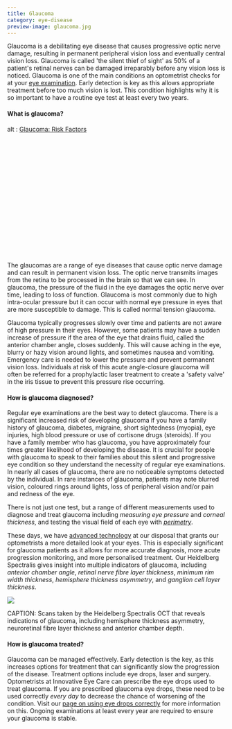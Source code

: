 ```yaml
---
title: Glaucoma
category: eye-disease
preview-image: glaucoma.jpg
---
```

<div class="employee-heading">
<p>Glaucoma is a debilitating eye disease that causes progressive optic nerve damage, resulting in permanent peripheral vision loss and eventually central vision loss. Glaucoma is called 'the silent thief of sight' as 50% of a patient's retinal nerves can be damaged irreparably before any vision loss is noticed. Glaucoma is one of the main conditions an optometrist checks for at your <a href="/what-we-do/eye-exam">eye examination</a>. Early detection is key as this allows appropriate treatment before too much vision is lost. This condition highlights why it is so important to have a routine eye test at least every two years.</p>
</div>

#### What is glaucoma?

<div class="myWrapper" style="position: relative; padding-bottom: 56.25%; height: 0;"><!--\[if IE]><iframe frameborder="0" type="text/html" src="https://2689-2347.captiv8online.com/animations/embed/one/l-u-om-to?player_width=100%&player_height=100%&site_company_language=34&autostart=false" width="100%" height="100%" style="position:absolute;top:0;left:0;width:100%;height:100%;"></iframe><!\[endif]--><!--\[if !IE]> <--><object data="https://2689-2347.captiv8online.com/animations/embed/one/l-u-om-to?player_width=100%&player_height=100%&site_company_language=34&autostart=false" type="text/html" width="100%" height="100%" style="position:absolute;top:0;left:0;width:100%;height:100%;">  alt : <a href="https://2689-2347.captiv8online.com/animations/embed/one/l-u-om-to?player_width=100%&player_height=100%&site_company_language=34&autostart=false">Glaucoma: Risk Factors </a></object><!--> <!\[endif]--></div>

<br>

The glaucomas are a range of eye diseases that cause optic nerve damage and can result in permanent vision loss. The optic nerve transmits images from the retina to be processed in the brain so that we can see. In glaucoma, the pressure of the fluid in the eye damages the optic nerve over time, leading to loss of function. Glaucoma is most commonly due to high intra-ocular pressure but it can occur with normal eye pressure in eyes that are more susceptible to damage. This is called normal tension glaucoma. 

Glaucoma typically progresses slowly over time and patients are not aware of high pressure in their eyes. However, some patients may have a sudden increase of pressure if the area of the eye that drains fluid, called the anterior chamber angle, closes suddenly. This will cause aching in the eye, blurry or hazy vision around lights, and sometimes nausea and vomiting. Emergency care is needed to lower the pressure and prevent permanent vision loss. Individuals at risk of this acute angle-closure glaucoma will often be referred for a prophylactic laser treatment to create a 'safety valve' in the iris tissue to prevent this pressure rise occurring.

#### How is glaucoma diagnosed?

Regular eye examinations are the best way to detect glaucoma. There is a significant increased risk of developing glaucoma if you have a family history of glaucoma, diabetes, migraine, short sightedness (myopia), eye injuries, high blood pressure or use of cortisone drugs (steroids). If you have a family member who has glaucoma, you have approximately four times greater likelihood of developing the disease. It is crucial for people with glaucoma to speak to their families about this silent and progressive eye condition so they understand the necessity of regular eye examinations. In nearly all cases of glaucoma, there are no noticeable symptoms detected by the individual. In rare instances of glaucoma, patients may note blurred vision, coloured rings around lights, loss of peripheral vision and/or pain and redness of the eye.

There is not just one test, but a range of different measurements used to diagnose and treat glaucoma including <i>measuring eye pressure</i> and <i>corneal thickness</i>, and testing the visual field of each eye with <i>[perimetry](/what-we-do/visual-field-testing)</i>.

These days, we have [advanced technology](/what-we-do/oct) at our disposal that grants our optometrists a more detailed look at your eyes. This is especially significant for glaucoma patients as it allows for more accurate diagnosis, more acute progression monitoring, and more personalised treatment. Our Heidelberg Spectralis gives insight into multiple indicators of glaucoma, including <i>anterior chamber angle</i>, <i>retinal nerve fibre layer thickness</i>, <i>minimum rim width thickness</i>, <i>hemisphere thickness asymmetry</i>, and <i>ganglion cell layer thickness</i>.

![](/uploads/glaucoma-optic-nerve.jpg)

CAPTION: Scans taken by the Heidelberg Spectralis OCT that reveals indications of glaucoma, including hemisphere thickness asymmetry, neuroretinal fibre layer thickness and anterior chamber depth.

#### How is glaucoma treated?

Glaucoma can be managed effectively. Early detection is the key, as this increases options for treatment that can significantly slow the progression of the disease. Treatment options include eye drops, laser and surgery. Optometrists at Innovative Eye Care can prescribe the eye drops used to treat glaucoma. If you are prescribed glaucoma eye drops, these need to be used correctly _every day_ to decrease the chance of worsening of the condition. Visit our [page on using eye drops correctly](/what-we-do/eye-drops) for more information on this. Ongoing examinations at least every year are required to ensure your glaucoma is stable.
